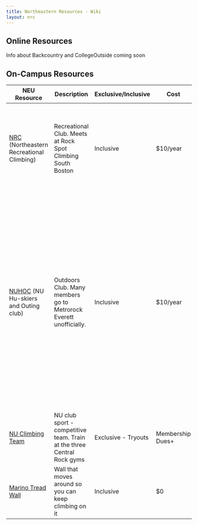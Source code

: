 ```yaml
---
title: Northeastern Resources - Wiki
layout: nrc
---
```


## Online Resources
Info about Backcountry and CollegeOutside coming soon

## On-Campus Resources
NEU Resource | Description | Exclusive/Inclusive | Cost | Benefits
-------------|-------------|---------------------|------|---------
[NRC](https://northeasternclimbing.github.io/nrc/) (Northeastern Recreational Climbing) | Recreational Club. Meets at Rock Spot Climbing South Boston | Inclusive | $10/year | Community of climbers, movie nights, discounts, friendly environment meant to foster positivity and improvement
[NUHOC](https://web.northeastern.edu/nuhoc/) (NU Hu-skiers and Outing club) | Outdoors Club. Many members go to Metrorock Everett unofficially. | Inclusive | $10/year | In addition to the numerous outdoor trips and individuals who climb, members have access to a [Gear Locker](https://web.northeastern.edu/nuhoc/?page_id=39) where gear can be borrowed. Official "intro to climbing" trips to Quincy Quarries every semester. Other trips, like "nucomers" and Acadia that include accessible climbing.
[NU Climbing Team](https://northeasternclimbing.github.io/team/) | NU club sport - competitive team. Train at the three Central Rock gyms | Exclusive - Tryouts | Membership Dues+ | Official club sport with training and coach
[Marino Tread Wall](https://www.northeastern.edu/campusrec/general/marino.php) | Wall that moves around so you can keep climbing on it | Inclusive | $0 | Easily accessible on campus
